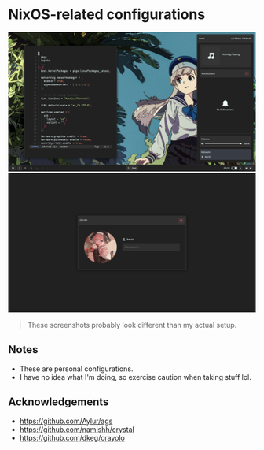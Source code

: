 # NixOS-related configurations

![Screenshot](screenshots/screenshot.png)
![Lock](screenshots/lock.png)

> These screenshots probably look different than my actual setup.

## Notes

- These are personal configurations.
- I have no idea what I'm doing, so exercise caution when taking stuff lol.

## Acknowledgements

- https://github.com/Aylur/ags
- https://github.com/namishh/crystal
- https://github.com/dkeg/crayolo
